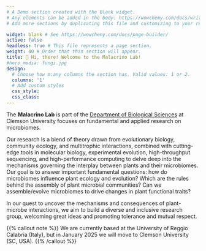 ```yaml
---
# A Demo section created with the Blank widget.
# Any elements can be added in the body: https://wowchemy.com/docs/writing-markdown-latex/
# Add more sections by duplicating this file and customizing to your requirements.

widget: blank # See https://wowchemy.com/docs/page-builder/
active: false
headless: true # This file represents a page section.
weight: 40 # Order that this section will appear.
title: 👋 Hi, there! Welcome to the Malacrino Lab!
#hero_media: fungi.jpg
design:
  # Choose how m:any columns the section has. Valid values: 1 or 2.
  columns: '1'
  # Add custom styles
  css_style:
  css_class:
---
```


The **Malacrino Lab** is part of the [Department of Biological Sciences](https://www.clemson.edu/science/academics/departments/biosci/index.html) at Clemson University focuses on fundamental and applied research on microbiomes. 

Our research is a blend of theory drawn from evolutionary biology, community ecology, and multitrophic interactions, combined with cutting-edge tools in molecular biology, experimental evolution, high-throughput sequencing, and high-performance computing to delve deep into the mechanisms governing the interplay between plants and their microbiomes. Our goal is to answer important fundamental questions: how do microbiomes influence plant ecology and evolution? Which are the rules behind the assembly of plant microbial communities? Can we assemble/evolve microbiomes to drive changes in plant functional traits? 

In our quest to uncover the mechanisms and consequences of plant-microbe interactions, we aim to build a diverse and inclusive research group, welcoming great ideas and promoting tolerance and mutual respect.

{{% callout note %}}
We are currently based at the University of Reggio Calabria (Italy), but in January 2025 we will move to Clemson University (SC, USA).
{{% /callout %}}
